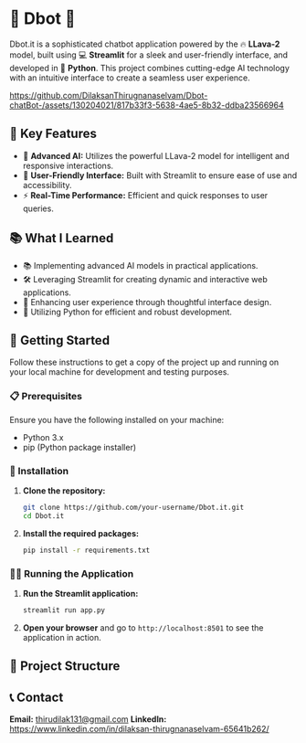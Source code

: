 # 🚀 Dbot 🤖

Dbot.it is a sophisticated chatbot application powered by the 🔥 **LLava-2** model, built using 💻 **Streamlit** for a sleek and user-friendly interface, and developed in 🐍 **Python**. This project combines cutting-edge AI technology with an intuitive interface to create a seamless user experience.

https://github.com/DilaksanThirugnanaselvam/Dbot-chatBot-/assets/130204021/817b33f3-5638-4ae5-8b32-ddba23566964

## 🌟 Key Features

- 🤖 **Advanced AI:** Utilizes the powerful LLava-2 model for intelligent and responsive interactions.
- 🌟 **User-Friendly Interface:** Built with Streamlit to ensure ease of use and accessibility.
- ⚡ **Real-Time Performance:** Efficient and quick responses to user queries.

## 📚 What I Learned

- 📚 Implementing advanced AI models in practical applications.
- 🛠 Leveraging Streamlit for creating dynamic and interactive web applications.
- 🎨 Enhancing user experience through thoughtful interface design.
- 🐍 Utilizing Python for efficient and robust development.

## 🚀 Getting Started

Follow these instructions to get a copy of the project up and running on your local machine for development and testing purposes.

### 📋 Prerequisites

Ensure you have the following installed on your machine:

- Python 3.x
- pip (Python package installer)

### 🔧 Installation

1. **Clone the repository:**

    ```sh
    git clone https://github.com/your-username/Dbot.it.git
    cd Dbot.it
    ```

2. **Install the required packages:**

    ```sh
    pip install -r requirements.txt
    ```

### 🏃‍♂️ Running the Application

1. **Run the Streamlit application:**

    ```sh
    streamlit run app.py
    ```

2. **Open your browser** and go to `http://localhost:8501` to see the application in action.

## 📂 Project Structure

## 📞 Contact
 **Email:** thirudilak131@gmail.com
 **LinkedIn:** https://www.linkedin.com/in/dilaksan-thirugnanaselvam-65641b262/

